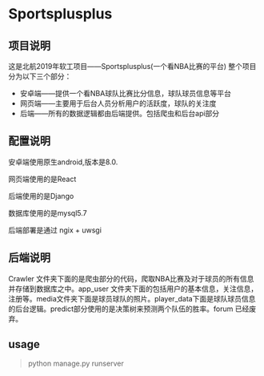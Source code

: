 # Sportsplusplus
## 项目说明
这是北航2019年软工项目——Sportsplusplus(一个看NBA比赛的平台)
整个项目分为以下三个部分：

- 安卓端——提供一个看NBA球队比赛比分信息，球队球员信息等平台
- 网页端——主要用于后台人员分析用户的活跃度，球队的关注度
- 后端——所有的数据逻辑都由后端提供。包括爬虫和后台api部分

## 配置说明
安卓端使用原生android,版本是8.0.

网页端使用的是React

后端使用的是Django

数据库使用的是mysql5.7

后端部署是通过 ngix + uwsgi 

## 后端说明

Crawler 文件夹下面的是爬虫部分的代码，爬取NBA比赛及对于球员的所有信息并存储到数据库之中。app_user 文件夹下面的包括用户的基本信息，关注信息，注册等。media文件夹下面是球员球队的照片。player_data下面是球队球员信息的后台逻辑。predict部分使用的是决策树来预测两个队伍的胜率。forum 已经废弃。

## usage

> python manage.py runserver
